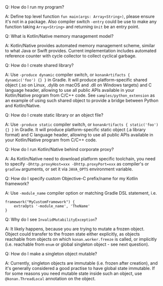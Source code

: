 Q: How do I run my program?

A: Define top level function `fun main(args: Array<String>)`, please ensure it's not
in a package. Also compiler switch `-entry` could be use to make any function taking
`Array<String>` and returning `Unit` be an entry point.


Q: What is Kotlin/Native memory management model?

A: Kotlin/Native provides automated memory management scheme, similar to what Java or Swift provides.
Current implementation includes automated reference counter with cycle collector to collect cyclical
garbage.


Q: How do I create shared library?

A: Use `-produce dynamic` compiler switch, or `konanArtifacts { dynamic('foo') {} }` in Gradle.
It will produce platform-specific shared object (.so on Linux, .dylib on macOS and .dll on Windows targets) and
C language header, allowing to use all public APIs available in your Kotlin/Native program from C/C++ code.
See `samples/python_extension` as an example of using such shared object to provide a bridge between Python and
Kotlin/Native.


Q: How do I create static library or an object file?

A: Use `-produce static` compiler switch, or `konanArtifacts { static('foo') {} }` in Gradle.
It will produce platform-specific static object (.a library format) and C language header, allowing to
use all public APIs available in your Kotlin/Native program from C/C++ code.


Q: How do I run Kotlin/Native behind corporate proxy?

A: As Kotlin/Native need to download platform specific toolchain, you need to specify
`-Dhttp.proxyHost=xxx -Dhttp.proxyPort=xxx` as compiler's or `gradlew` arguments,
or set it via `JAVA_OPTS` environment variable.


Q: How do I specify custom Objective-C prefix/name for my Kotlin framework?

A: Use `-module_name` compiler option or matching Gradle DSL statement, i.e.
```
framework("MyCustomFramework") {
    extraOpts '-module_name', 'TheName'
}
```


Q: Why do I see `InvalidMutabilityException`?

A: It likely happens, because you are trying to mutate a frozen object. Object could transfer to the
frozen state either explicitly, as objects reachable from objects on which `konan.worker.freeze` is called,
or implicitly (i.e. reachable from `enum` or global singleton object - see next question).


Q: How do I make a singleton object mutable?

A: Currently, singleton objects are immutable (i.e. frozen after creation), and it's generally considered
a good practise to have global state immutable. If for some reasons you need mutable state inside such an
object, use `@konan.ThreadLocal` annotation on the object.